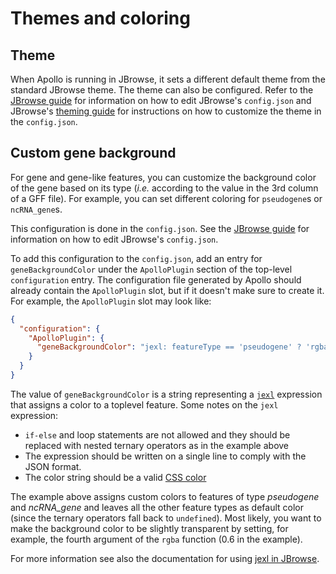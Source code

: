 # Themes and coloring

## Theme

When Apollo is running in JBrowse, it sets a different default theme from the
standard JBrowse theme. The theme can also be configured. Refer to the
[JBrowse guide](jbrowse#how-to-edit-the-jbrowse-configjson) for information on
how to edit JBrowse's `config.json` and JBrowse's
[theming guide](https://jbrowse.org/jb2/docs/config_guides/theme/) for
instructions on how to customize the theme in the `config.json`.

## Custom gene background

For gene and gene-like features, you can customize the background color of the
gene based on its type (_i.e._ according to the value in the 3rd column of a GFF
file). For example, you can set different coloring for `pseudogene`s or
`ncRNA_gene`s.

This configuration is done in the `config.json`. See the
[JBrowse guide](jbrowse#how-to-edit-the-jbrowse-configjson) for information on
how to edit JBrowse's `config.json`.

To add this configuration to the `config.json`, add an entry for
`geneBackgroundColor` under the `ApolloPlugin` section of the top-level
`configuration` entry. The configuration file generated by Apollo should already
contain the `ApolloPlugin` slot, but if it doesn't make sure to create it. For
example, the `ApolloPlugin` slot may look like:

```json title="excerpt from config.json"
{
  "configuration": {
    "ApolloPlugin": {
      "geneBackgroundColor": "jexl: featureType == 'pseudogene' ? 'rgba(148, 203, 236, 0.6)' : featureType == 'ncRNA_gene' ? 'rgba(194, 106, 119, 0.6)': undefined"
    }
  }
}
```

The value of `geneBackgroundColor` is a string representing a
[`jexl`](https://www.npmjs.com/package/jexl) expression that assigns a color to
a toplevel feature. Some notes on the `jexl` expression:

- `if-else` and loop statements are not allowed and they should be replaced with
  nested ternary operators as in the example above
- The expression should be written on a single line to comply with the JSON
  format.
- The color string should be a valid
  [CSS color](https://developer.mozilla.org/en-US/docs/Web/CSS/color)

The example above assigns custom colors to features of type _pseudogene_ and
_ncRNA_gene_ and leaves all the other feature types as default color (since the
ternary operators fall back to `undefined`). Most likely, you want to make the
background color to be slightly transparent by setting, for example, the fourth
argument of the `rgba` function (0.6 in the example).

For more information see also the documentation for using
[jexl in JBrowse](https://jbrowse.org/jb2/docs/config_guides/jexl/).
